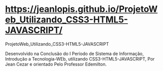 # https://jeanlopis.github.io/ProjetoWeb_Utilizando_CSS3-HTML5-JAVASCRIPT/

ProjetoWeb_Utilizando_CSS3-HTML5-JAVASCRIPT

Desenvolvido na Conclusão do I Período de Sistema de Informação, Introdução a Tecnologia-WEb, utilizando CSS3-HTML5-JAVASCRIPT, 
Por Jean Cezar e orientado Pelo Professor Edemilton.
